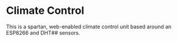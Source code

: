 # Climate Control

This is a spartan, web-enabled climate control unit based around an ESP8266 and DHT## sensors.
